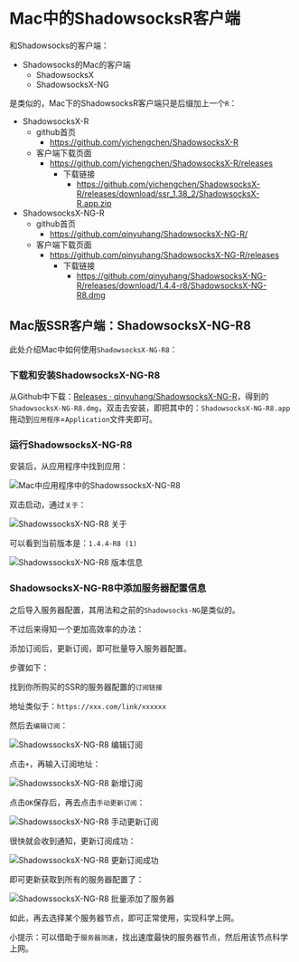 # Mac中的ShadowsocksR客户端

和Shadowsocks的客户端：

* Shadowsocks的Mac的客户端
  * ShadowsocksX
  * ShadowsocksX-NG

是类似的，Mac下的ShadowsocksR客户端只是后缀加上一个`R`：

* ShadowsocksX-R
  * github首页
    * https://github.com/yichengchen/ShadowsocksX-R
  * 客户端下载页面
    * https://github.com/yichengchen/ShadowsocksX-R/releases
      * 下载链接
        * https://github.com/yichengchen/ShadowsocksX-R/releases/download/ssr_1.38_2/ShadowsocksX-R.app.zip
* ShadowsocksX-NG-R
  * github首页
    * https://github.com/qinyuhang/ShadowsocksX-NG-R/
  * 客户端下载页面
    * https://github.com/qinyuhang/ShadowsocksX-NG-R/releases
      * 下载链接
        * https://github.com/qinyuhang/ShadowsocksX-NG-R/releases/download/1.4.4-r8/ShadowsocksX-NG-R8.dmg

## Mac版SSR客户端：ShadowsocksX-NG-R8

此处介绍Mac中如何使用`ShadowsocksX-NG-R8`：

### 下载和安装ShadowsocksX-NG-R8

从Github中下载：[Releases · qinyuhang/ShadowsocksX-NG-R](https://github.com/qinyuhang/ShadowsocksX-NG-R/releases)，得到的`ShadowsocksX-NG-R8.dmg`，双击去安装，即把其中的：`ShadowsocksX-NG-R8.app`拖动到`应用程序`=`Application`文件夹即可。

### 运行ShadowsocksX-NG-R8

安装后，从应用程序中找到应用：

![Mac中应用程序中的ShadowssocksX-NG-R8](../../../assets/img/mac_app_shadowsocksx_ng_r8.png)

双击启动，通过`关于`：

![ShadowssocksX-NG-R8 关于](../../../assets/img/shadowsocksx_ng_r8_about.png)

可以看到当前版本是：`1.4.4-R8 (1)`

![ShadowssocksX-NG-R8 版本信息](../../../assets/img/shadowsocksx_ng_r8_version.png)

### ShadowsocksX-NG-R8中添加服务器配置信息

之后导入服务器配置，其用法和之前的`Shadowsocks-NG`是类似的。

不过后来得知一个更加高效率的办法：

添加订阅后，更新订阅，即可批量导入服务器配置。

步骤如下：

找到你所购买的SSR的服务器配置的`订阅链接`

地址类似于：`https://xxx.com/link/xxxxxx`

然后去`编辑订阅`：

![ShadowssocksX-NG-R8 编辑订阅](../../../assets/img/shadowsocksx_ng_r8_edit_subscribe.png)

点击`+`，再输入订阅地址：

![ShadowssocksX-NG-R8 新增订阅](../../../assets/img/shadowsocksx_ng_r8_add_subscribe.png)

点击`OK`保存后，再去点击`手动更新订阅`：

![ShadowssocksX-NG-R8 手动更新订阅](../../../assets/img/shadowsocksx_ng_r8_update_subscribe.png)

很快就会收到通知，更新订阅成功：

![ShadowssocksX-NG-R8 更新订阅成功](../../../assets/img/shadowsocksx_ng_r8_updated_subscribe.png)

即可更新获取到所有的服务器配置了：

![ShadowssocksX-NG-R8 批量添加了服务器](../../../assets/img/shadowsocksx_ng_r8_batch_added_servers.png)

如此，再去选择某个服务器节点，即可正常使用，实现科学上网。

小提示：可以借助于`服务器测速`，找出速度最快的服务器节点，然后用该节点科学上网。
